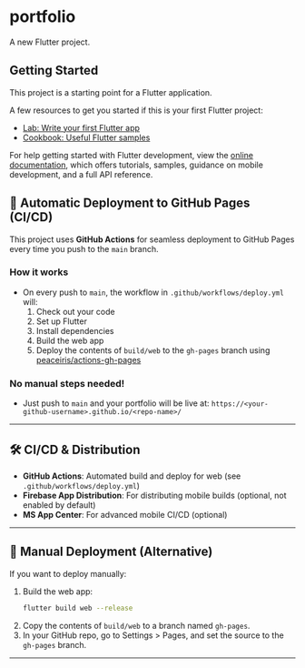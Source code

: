 # portfolio

A new Flutter project.

## Getting Started

This project is a starting point for a Flutter application.

A few resources to get you started if this is your first Flutter project:

- [Lab: Write your first Flutter app](https://docs.flutter.dev/get-started/codelab)
- [Cookbook: Useful Flutter samples](https://docs.flutter.dev/cookbook)

For help getting started with Flutter development, view the
[online documentation](https://docs.flutter.dev/), which offers tutorials,
samples, guidance on mobile development, and a full API reference.

## 🚀 Automatic Deployment to GitHub Pages (CI/CD)

This project uses **GitHub Actions** for seamless deployment to GitHub Pages every time you push to the `main` branch.

### How it works
- On every push to `main`, the workflow in `.github/workflows/deploy.yml` will:
  1. Check out your code
  2. Set up Flutter
  3. Install dependencies
  4. Build the web app
  5. Deploy the contents of `build/web` to the `gh-pages` branch using [peaceiris/actions-gh-pages](https://github.com/peaceiris/actions-gh-pages)

### No manual steps needed!
- Just push to `main` and your portfolio will be live at:
  `https://<your-github-username>.github.io/<repo-name>/`

---

## 🛠️ CI/CD & Distribution
- **GitHub Actions**: Automated build and deploy for web (see `.github/workflows/deploy.yml`)
- **Firebase App Distribution**: For distributing mobile builds (optional, not enabled by default)
- **MS App Center**: For advanced mobile CI/CD (optional)

---

## 📝 Manual Deployment (Alternative)
If you want to deploy manually:
1. Build the web app:
   ```sh
   flutter build web --release
   ```
2. Copy the contents of `build/web` to a branch named `gh-pages`.
3. In your GitHub repo, go to Settings > Pages, and set the source to the `gh-pages` branch.

---
